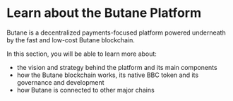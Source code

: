 # Learn about the Butane Platform

Butane is a decentralized payments-focused platform powered underneath by the fast and low-cost Butane blockchain.&#x20;

In this section, you will be able to learn more about:

* the vision and strategy behind the platform and its main components
* how the Butane blockchain works, its native BBC token and its governance and development
* how Butane is connected to other major chains


